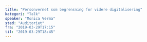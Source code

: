 ```yaml
---
title: "Personvernet som begrensning for videre digitalisering"
kategori: "Talk"
speaker: "Monica Verma"
sted: "Auditoriet"
fra: "2019-03-29T17:15"
til: "2019-03-29T18:45"
---
```


